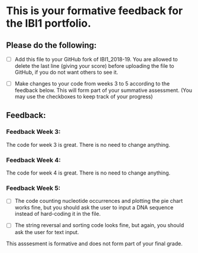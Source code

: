 # This is your formative feedback for the IBI1 portfolio.


## Please do the following:

- [ ] Add this file to your GitHub fork of IBI1_2018-19. You are allowed to delete the last line (giving your score) before uploading the file to GitHub, if you do not want others to see it. 
- [ ] Make changes to your code from weeks 3 to 5 according to the feedback below. This will form part of your summative assessment. (You may use the checkboxes to keep track of your progress) 


## Feedback:

### Feedback Week 3:

The code for week 3 is great. There is no need to change anything.


















### Feedback Week 4:

The code for week 4 is great. There is no need to change anything.


















### Feedback Week 5:


- [ ] The code counting nucleotide occurrences and plotting the pie chart works fine, but you should ask the user to input a DNA sequence instead of hard-coding it in the file.




- [ ] The string reversal and sorting code looks fine, but again, you should ask the user for text input.






This asssesment is formative and does not form part of your final grade. 












